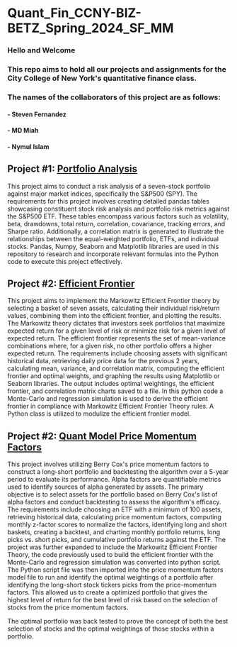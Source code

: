 # Quant_Fin_CCNY-BIZ-BETZ_Spring_2024_SF_MM
  ### Hello and Welcome 
  ### This repo aims to hold all our projects and assignments for the City College of New York's quantitative finance class.
  ### The names of the collaborators of this project are as follows:
  ####  - Steven Fernandez
  ####  - MD Miah
  ####  - Nymul Islam

  ## Project #1: [Portfolio Analysis](https://github.com/CCNY-Analytics-and-Quant/Quant_Fin_CCNY-BIZ-BETZ_Spring_2024_SF_MM_NI/blob/main/Portfolio_Analysis_Project/port_analysis_clean.ipynb)
  
  This project aims to conduct a risk analysis of a seven-stock portfolio against major market indices, specifically the S&P500 (SPY). The requirements for this project involves creating detailed pandas tables showcasing constituent stock risk analysis and portfolio risk metrics against the S&P500 ETF. These tables encompass various factors such as volatility, beta, drawdowns, total return, correlation, covariance, tracking errors, and Sharpe ratio. Additionally, a correlation matrix is generated to illustrate the relationships between the equal-weighted portfolio, ETFs, and individual stocks. Pandas, Numpy, Seaborn and Matplotlib libraries are used in this repository to research and incorporate relevant formulas into the Python code to execute this project effectively.

  ## Project #2: [Efficient Frontier](https://github.com/CCNY-Analytics-and-Quant/Quant_Fin_CCNY-BIZ-BETZ_Spring_2024_SF_MM_NI/blob/main/efficient_frontier/efficient_frontier_clean.ipynb)

  This project aims to implement the Markowitz Efficient Frontier theory by selecting a basket of seven assets, calculating their individual risk/return values, combining them into the efficient frontier, and plotting the results. The Markowitz theory dictates that investors seek portfolios that maximize expected return for a given level of risk or minimize risk for a given level of expected return. The efficient frontier represents the set of mean-variance combinations where, for a given risk, no other portfolio offers a higher expected return. The requirements include choosing assets with significant historical data, retrieving daily price data for the previous 2 years, calculating mean, variance, and correlation matrix, computing the efficient frontier and optimal weights, and graphing the results using Matplotlib or Seaborn libraries. The output includes optimal weightings, the efficient frontier, and correlation matrix charts saved to a file. In this python code a Monte-Carlo and regression simulation is used to derive the efficient frontier in compliance with Markowitz Efficient Frontier Theory rules. A Python class is utilized to modulize the efficient frontier model.

  ## Project #2: [Quant Model Price Momentum Factors](https://github.com/CCNY-Analytics-and-Quant/Quant_Fin_CCNY-BIZ-BETZ_Spring_2024_SF_MM_NI/blob/main/berry_cox_price_momentum_port_gen/Berry_Cox_price_momentum_factors_clean.ipynb)

  This project involves utilizing Berry Cox's price momentum factors to construct a long-short portfolio and backtesting the algorithm over a 5-year period to evaluate its performance. Alpha factors are quantifiable metrics used to identify sources of alpha generated by assets. The primary objective is to select assets for the portfolio based on Berry Cox's list of alpha factors and conduct backtesting to assess the algorithm's efficacy. The requirements include choosing an ETF with a minimum of 100 assets, retrieving historical data, calculating price momentum factors, computing monthly z-factor scores to normalize the factors, identifying long and short baskets, creating a backtest, and charting monthly portfolio returns, long picks vs. short picks, and cumulative portfolio returns against the ETF. The project was further expanded to include the Markowitz Efficient Frontier Theory, the code previously used to build the efficient frontier with the Monte-Carlo and regression simulation was converted into python script. The Python script file was then imported into the price momentum factors model file to run and identify the optimal weightings of a portfolio after identifying the long-short stock tickers picks from the price-momentum factors. This allowed us to create a optimized portfolio that gives the highest level of return for the best level of risk based on the selection of stocks from the price momentum factors. 
  
  The optimal portfolio was back tested to prove the concept of both the best selection of stocks and the optimal weightings of those stocks within a portfolio.